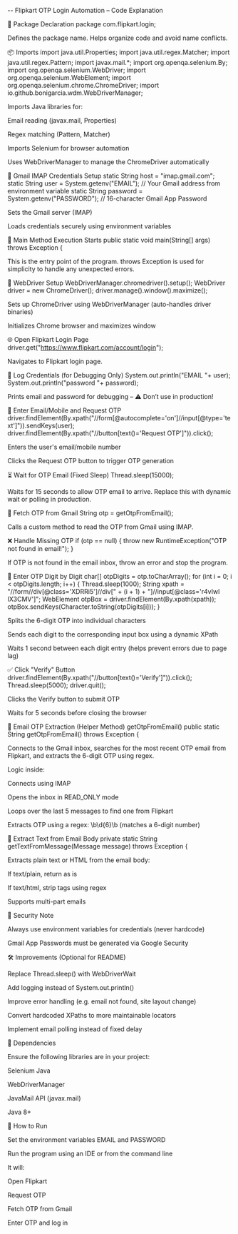 -- Flipkart OTP Login Automation – Code Explanation

📁 Package Declaration
package com.flipkart.login;


Defines the package name. Helps organize code and avoid name conflicts.

📦 Imports
import java.util.Properties;
import java.util.regex.Matcher;
import java.util.regex.Pattern;
import javax.mail.*;
import org.openqa.selenium.By;
import org.openqa.selenium.WebDriver;
import org.openqa.selenium.WebElement;
import org.openqa.selenium.chrome.ChromeDriver;
import io.github.bonigarcia.wdm.WebDriverManager;


Imports Java libraries for:

Email reading (javax.mail, Properties)

Regex matching (Pattern, Matcher)

Imports Selenium for browser automation

Uses WebDriverManager to manage the ChromeDriver automatically

🔐 Gmail IMAP Credentials Setup
static String host = "imap.gmail.com";
static String user = System.getenv("EMAIL");      // Your Gmail address from environment variable
static String password = System.getenv("PASSWORD"); // 16-character Gmail App Password


Sets the Gmail server (IMAP)

Loads credentials securely using environment variables

🚀 Main Method Execution Starts
public static void main(String[] args) throws Exception {


This is the entry point of the program. throws Exception is used for simplicity to handle any unexpected errors.

🧭 WebDriver Setup
WebDriverManager.chromedriver().setup();
WebDriver driver = new ChromeDriver();
driver.manage().window().maximize();


Sets up ChromeDriver using WebDriverManager (auto-handles driver binaries)

Initializes Chrome browser and maximizes window

🌐 Open Flipkart Login Page
driver.get("https://www.flipkart.com/account/login");


Navigates to Flipkart login page.

🔐 Log Credentials (for Debugging Only)
System.out.println("EMAIL  "+ user);
System.out.println("password  "+ password);


Prints email and password for debugging – ⚠️ Don’t use in production!

📲 Enter Email/Mobile and Request OTP
driver.findElement(By.xpath("//form[@autocomplete='on']//input[@type='text']")).sendKeys(user);
driver.findElement(By.xpath("//button[text()='Request OTP']")).click();


Enters the user's email/mobile number

Clicks the Request OTP button to trigger OTP generation

⏳ Wait for OTP Email (Fixed Sleep)
Thread.sleep(15000);


Waits for 15 seconds to allow OTP email to arrive. Replace this with dynamic wait or polling in production.

📧 Fetch OTP from Gmail
String otp = getOtpFromEmail();


Calls a custom method to read the OTP from Gmail using IMAP.

❌ Handle Missing OTP
if (otp == null) {
    throw new RuntimeException("OTP not found in email!");
}


If OTP is not found in the email inbox, throw an error and stop the program.

🔢 Enter OTP Digit by Digit
char[] otpDigits = otp.toCharArray();
for (int i = 0; i < otpDigits.length; i++) {
    Thread.sleep(1000);
    String xpath = "//form//div[@class='XDRRi5']//div[" + (i + 1) + "]//input[@class='r4vIwl IX3CMV']";
    WebElement otpBox = driver.findElement(By.xpath(xpath));
    otpBox.sendKeys(Character.toString(otpDigits[i]));
}


Splits the 6-digit OTP into individual characters

Sends each digit to the corresponding input box using a dynamic XPath

Waits 1 second between each digit entry (helps prevent errors due to page lag)

✅ Click "Verify" Button
driver.findElement(By.xpath("//button[text()='Verify']")).click();
Thread.sleep(5000);
driver.quit();


Clicks the Verify button to submit OTP

Waits for 5 seconds before closing the browser

📩 Email OTP Extraction (Helper Method)
getOtpFromEmail()
public static String getOtpFromEmail() throws Exception {


Connects to the Gmail inbox, searches for the most recent OTP email from Flipkart, and extracts the 6-digit OTP using regex.

Logic inside:

Connects using IMAP

Opens the inbox in READ_ONLY mode

Loops over the last 5 messages to find one from Flipkart

Extracts OTP using a regex: \\b\\d{6}\\b (matches a 6-digit number)

📄 Extract Text from Email Body
private static String getTextFromMessage(Message message) throws Exception {


Extracts plain text or HTML from the email body:

If text/plain, return as is

If text/html, strip tags using regex

Supports multi-part emails

🔐 Security Note

Always use environment variables for credentials (never hardcode)

Gmail App Passwords must be generated via Google Security

🛠️ Improvements (Optional for README)

Replace Thread.sleep() with WebDriverWait

Add logging instead of System.out.println()

Improve error handling (e.g. email not found, site layout change)

Convert hardcoded XPaths to more maintainable locators

Implement email polling instead of fixed delay

📎 Dependencies

Ensure the following libraries are in your project:

Selenium Java

WebDriverManager

JavaMail API (javax.mail)

Java 8+

📌 How to Run

Set the environment variables EMAIL and PASSWORD

Run the program using an IDE or from the command line

It will:

Open Flipkart

Request OTP

Fetch OTP from Gmail

Enter OTP and log in
